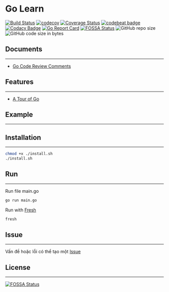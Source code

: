 Go Learn
========
[![Build Status](https://travis-ci.org/longphu0001/go-learn.svg?branch=master)](https://travis-ci.org/longphu0001/go-learn)
[![codecov](https://codecov.io/gh/longphu0001/go-learn/branch/master/graph/badge.svg)](https://codecov.io/gh/longphu0001/go-learn)
[![Coverage Status](https://coveralls.io/repos/github/longphu0001/go-learn/badge.svg?branch=master)](https://coveralls.io/github/longphu0001/go-learn?branch=master)
[![codebeat badge](https://codebeat.co/badges/c44bae72-59cb-416f-a259-abb3f46c9df3)](https://codebeat.co/projects/github-com-longphu0001-go-learn-master)
[![Codacy Badge](https://api.codacy.com/project/badge/Grade/9bdfa7f9d0454dcead1d69cd3a64fe24)](https://www.codacy.com/app/longphu0001/go-learn?utm_source=github.com&amp;utm_medium=referral&amp;utm_content=longphu0001/go-learn&amp;utm_campaign=Badge_Grade)
[![Go Report Card](https://goreportcard.com/badge/github.com/longphu0001/go-learn)](https://goreportcard.com/report/github.com/longphu0001/go-learn)
[![FOSSA Status](https://app.fossa.com/api/projects/git%2Bgithub.com%2Flongphu0001%2Fgo-learn.svg?type=shield)](https://app.fossa.com/projects/git%2Bgithub.com%2Flongphu0001%2Fgo-learn?ref=badge_shield)
![GitHub repo size](https://img.shields.io/github/repo-size/longphu0001/go-learn.svg)
![GitHub code size in bytes](https://img.shields.io/github/languages/code-size/longphu0001/go-learn.svg?color=green)

## Documents
---
  * [Go Code Review Comments](https://github.com/golang/go/wiki/CodeReviewComments)

## Features
---
  * [A Tour of Go](/tour)

## Example
---

## Installation
---
```bash
chmod +x ./install.sh
./install.sh
```

## Run
---
Run file main.go
```bash
go run main.go
```

Run with [Fresh](https://github.com/gravityblast/fresh)
```bash
fresh
```

## Issue
---
Vấn đề hoặc lỗi có thể tạo một [Issue](https://github.com/longphu0001/go-learn/issues)

## License
---
[![FOSSA Status](https://app.fossa.com/api/projects/git%2Bgithub.com%2Flongphu0001%2Fgo-learn.svg?type=large)](https://app.fossa.com/projects/git%2Bgithub.com%2Flongphu0001%2Fgo-learn?ref=badge_large)
